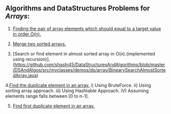 ##  Algorithms and DataStructures Problems for *Arrays*:



1. [Finding the pair of array elements which should equal to a target value in order O(n).](https://github.com/shashi45/DataStructorsAndAlgorithms/blob/master/DSAndAlgos/src/myclasses/demos/ds/array/SumOfArrayElemEquToConstant.java)
2. [Merge two sorted arrays.](https://github.com/shashi45/DataStructorsAndAlgorithms/tree/master/DSAndAlgos/src/myclasses/demos/ds/array/mergeArrays/MergeSortedArray.java)

3. [Search or find element in almost sorted array in O(n).(implemented using recursion)].(https://github.com/shashi45/DataStructuresAndAlgorithms/blob/master/DSAndAlgos/src/myclasses/demos/ds/array/BinearySearchAlmostSortedArray.java)

4.[Find the duplicate element in an array.](https://github.com/shashi45/DataStructuresAndAlgorithms/blob/master/DSAndAlgos/src/myclasses/demos/ds/array/FindDuplicateApp.java)
  i)   Using BruteForce.
  ii)  Using sorting array approach.
  iii) Using Hashtable Approach.
  iV)  Assuming elements range falls between [0 to n-1].

5. [Find first duplicate element in an array.]()
